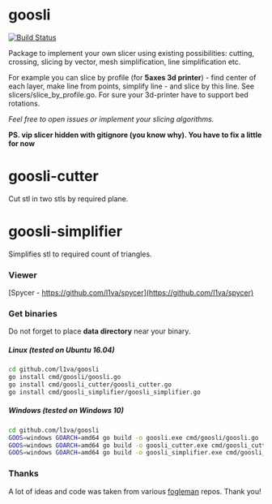 # goosli

[![Build Status](https://travis-ci.org/l1va/goosli.svg?branch=master)](https://travis-ci.org/l1va/goosli)

Package to implement your own slicer using existing possibilities: cutting, crossing, 
slicing by vector, mesh simplification, line simplification etc.

For example you can slice by profile (for <b>5axes 3d printer</b>) - find center of 
each layer, make line from points, simplify line - and slice by this line. 
See slicers/slice_by_profile.go. For sure your 3d-printer have to support bed rotations.

<i>Feel free to open issues or implement your slicing algorithms.</i>

<b>PS. vip slicer hidden with gitignore (you know why). You have to fix a little for now </b> 

# goosli-cutter
Cut stl in two stls by required plane.

# goosli-simplifier
Simplifies stl to required count of triangles.

### Viewer
[Spycer - https://github.com/l1va/spycer](https://github.com/l1va/spycer)

### Get binaries
Do not forget to place <b>data directory</b> near your binary. 
##### Linux (tested on Ubuntu 16.04)
```bash
cd github.com/l1va/goosli
go install cmd/goosli/goosli.go 
go install cmd/goosli_cutter/goosli_cutter.go 
go install cmd/goosli_simplifier/goosli_simplifier.go
```
##### Windows (tested on Windows 10)
```bash
cd github.com/l1va/goosli
GOOS=windows GOARCH=amd64 go build -o goosli.exe cmd/goosli/goosli.go 
GOOS=windows GOARCH=amd64 go build -o goosli_cutter.exe cmd/goosli_cutter/goosli_cutter.go 
GOOS=windows GOARCH=amd64 go build -o goosli_simplifier.exe cmd/goosli_simplifier/goosli_simplifier.go 
```

### Thanks
A lot of ideas and code was taken from various [fogleman](https://github.com/fogleman) 
repos. Thank you!
